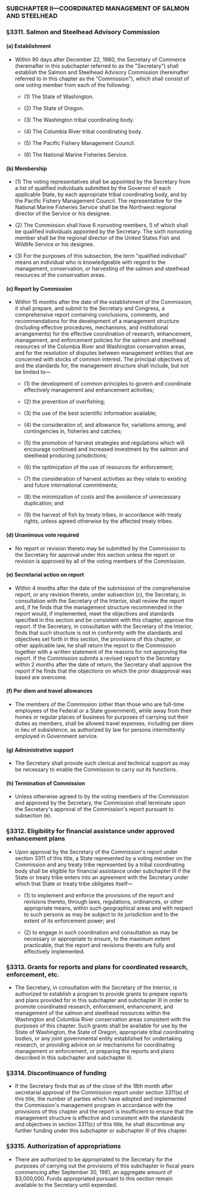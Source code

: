 ### SUBCHAPTER II—COORDINATED MANAGEMENT OF SALMON AND STEELHEAD

### §3311. Salmon and Steelhead Advisory Commission
#### (a) Establishment
* Within 90 days after December 22, 1980, the Secretary of Commerce (hereinafter in this subchapter referred to as the "Secretary") shall establish the Salmon and Steelhead Advisory Commission (hereinafter referred to in this chapter as the "Commission"), which shall consist of one voting member from each of the following:

  * (1) The State of Washington.

  * (2) The State of Oregon.

  * (3) The Washington tribal coordinating body.

  * (4) The Columbia River tribal coordinating body.

  * (5) The Pacific Fishery Management Council.

  * (6) The National Marine Fisheries Service.

#### (b) Membership
* (1) The voting representatives shall be appointed by the Secretary from a list of qualified individuals submitted by the Governor of each applicable State, by each appropriate tribal coordinating body, and by the Pacific Fishery Management Council. The representative for the National Marine Fisheries Service shall be the Northwest regional director of the Service or his designee.

* (2) The Commission shall have 6 nonvoting members, 5 of which shall be qualified individuals appointed by the Secretary. The sixth nonvoting member shall be the regional director of the United States Fish and Wildlife Service or his designee.

* (3) For the purposes of this subsection, the term "qualified individual" means an individual who is knowledgeable with regard to the management, conservation, or harvesting of the salmon and steelhead resources of the conservation areas.

#### (c) Report by Commission
* Within 15 months after the date of the establishment of the Commission, it shall prepare, and submit to the Secretary and Congress, a comprehensive report containing conclusions, comments, and recommendations for the development of a management structure (including effective procedures, mechanisms, and institutional arrangements) for the effective coordination of research, enhancement, management, and enforcement policies for the salmon and steelhead resources of the Columbia River and Washington conservation areas, and for the resolution of disputes between management entities that are concerned with stocks of common interest. The principal objectives of, and the standards for, the management structure shall include, but not be limited to—

  * (1) the development of common principles to govern and coordinate effectively management and enhancement activities;

  * (2) the prevention of overfishing;

  * (3) the use of the best scientific information available;

  * (4) the consideration of, and allowance for, variations among, and contingencies in, fisheries and catches;

  * (5) the promotion of harvest strategies and regulations which will encourage continued and increased investment by the salmon and steelhead producing jurisdictions;

  * (6) the optimization of the use of resources for enforcement;

  * (7) the consideration of harvest activities as they relate to existing and future international commitments;

  * (8) the minimization of costs and the avoidance of unnecessary duplication; and

  * (9) the harvest of fish by treaty tribes, in accordance with treaty rights, unless agreed otherwise by the affected treaty tribes.

#### (d) Unanimous vote required
* No report or revision thereto may be submitted by the Commission to the Secretary for approval under this section unless the report or revision is approved by all of the voting members of the Commission.

#### (e) Secretarial action on report
* Within 4 months after the date of the submission of the comprehensive report, or any revision thereto, under subsection (c), the Secretary, in consultation with the Secretary of the Interior, shall review the report and, if he finds that the management structure recommended in the report would, if implemented, meet the objectives and standards specified in this section and be consistent with this chapter, approve the report. If the Secretary, in consultation with the Secretary of the Interior, finds that such structure is not in conformity with the standards and objectives set forth in this section, the provisions of this chapter, or other applicable law, he shall return the report to the Commission together with a written statement of the reasons for not approving the report. If the Commission submits a revised report to the Secretary within 2 months after the date of return, the Secretary shall approve the report if he finds that the objections on which the prior disapproval was based are overcome.

#### (f) Per diem and travel allowances
* The members of the Commission (other than those who are full-time employees of the Federal or a State government), while away from their homes or regular places of business for purposes of carrying out their duties as members, shall be allowed travel expenses, including per diem in lieu of subsistence, as authorized by law for persons intermittently employed in Government service.

#### (g) Administrative support
* The Secretary shall provide such clerical and technical support as may be necessary to enable the Commission to carry out its functions.

#### (h) Termination of Commission
* Unless otherwise agreed to by the voting members of the Commission and approved by the Secretary, the Commission shall terminate upon the Secretary's approval of the Commission's report pursuant to subsection (e).

### §3312. Eligibility for financial assistance under approved enhancement plans
* Upon approval by the Secretary of the Commission's report under section 3311 of this title, a State represented by a voting member on the Commission and any treaty tribe represented by a tribal coordinating body shall be eligible for financial assistance under subchapter III if the State or treaty tribe enters into an agreement with the Secretary under which that State or treaty tribe obligates itself—

  * (1) to implement and enforce the provisions of the report and revisions thereto, through laws, regulations, ordinances, or other appropriate means, within such geographical areas and with respect to such persons as may be subject to its jurisdiction and to the extent of its enforcement power; and

  * (2) to engage in such coordination and consultation as may be necessary or appropriate to ensure, to the maximum extent practicable, that the report and revisions thereto are fully and effectively implemented.

### §3313. Grants for reports and plans for coordinated research, enforcement, etc.
* The Secretary, in consultation with the Secretary of the Interior, is authorized to establish a program to provide grants to prepare reports and plans provided for in this subchapter and subchapter III in order to promote coordinated research, enforcement, enhancement, and management of the salmon and steelhead resources within the Washington and Columbia River conservation areas consistent with the purposes of this chapter. Such grants shall be available for use by the State of Washington, the State of Oregon, appropriate tribal coordinating bodies, or any joint governmental entity established for undertaking research, or providing advice on or mechanisms for coordinating management or enforcement, or preparing the reports and plans described in this subchapter and subchapter III.

### §3314. Discontinuance of funding
* If the Secretary finds that as of the close of the 18th month after secretarial approval of the Commission report under section 3311(e) of this title, the number of parties which have adopted and implemented the Commission's management program in accordance with the provisions of this chapter and the report is insufficient to ensure that the management structure is effective and consistent with the standards and objectives in section 3311(c) of this title, he shall discontinue any further funding under this subchapter or subchapter III of this chapter.

### §3315. Authorization of appropriations
* There are authorized to be appropriated to the Secretary for the purposes of carrying out the provisions of this subchapter in fiscal years commencing after September 30, 1981, an aggregate amount of $3,000,000. Funds appropriated pursuant to this section remain available to the Secretary until expended.